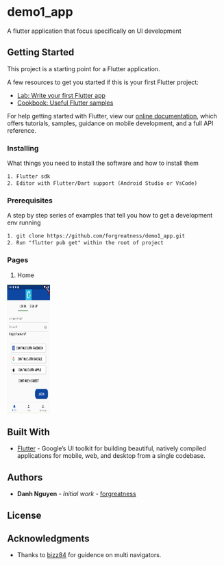 # demo1_app

A flutter application that focus specifically on UI development

## Getting Started

This project is a starting point for a Flutter application.

A few resources to get you started if this is your first Flutter project:

- [Lab: Write your first Flutter app](https://flutter.dev/docs/get-started/codelab)
- [Cookbook: Useful Flutter samples](https://flutter.dev/docs/cookbook)

For help getting started with Flutter, view our
[online documentation](https://flutter.dev/docs), which offers tutorials,
samples, guidance on mobile development, and a full API reference.

### Installing

What things you need to install the software and how to install them

```
1. Flutter sdk
2. Editor with Flutter/Dart support (Android Studio or VsCode)
```

### Prerequisites

A step by step series of examples that tell you how to get a development env running

```
1. git clone https://github.com/forgreatness/demo1_app.git
2. Run "flutter pub get" within the root of project
```

### Pages
1. Home
<img src="/pages_sample/home_login_tab.png" width=100 height=300>

## Built With

* [Flutter](https://flutter.dev/) - Google’s UI toolkit for building beautiful, natively compiled applications for mobile, web, and desktop from a single codebase.

## Authors

* **Danh Nguyen** - *Initial work* - [forgreatness](https://github.com/forgreatness)

## License

## Acknowledgments

* Thanks to [bizz84](https://github.com/bizz84/nested-navigation-demo-flutter?source=post_page-----90eb6caa6dbf----------------------) for guidence on multi navigators. 